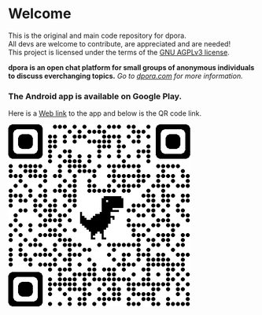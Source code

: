 # Welcome

This is the original and main code repository for dpora.  
All devs are welcome to contribute, are appreciated and are needed!  
This project is licensed under the terms of the [GNU AGPLv3 license](GNUAGPLv3.md).

**dpora is an open chat platform for small groups of anonymous individuals   
to discuss everchanging topics.** *Go to [dpora.com](https://www.dpora.com) for more information.*

### The Android app is available on Google Play.
Here is a [Web link](https://play.google.com/store/apps/details?id=com.cosmobi.dpora) to the app and below is the QR code link.   
   
![dpora for Android OS](/assets/images/qrcode_googleplay.png)
